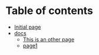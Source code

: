 # Table of contents

* [Initial page](README.md)
* [docs](docs/README.md)
  * [This is an other page](docs/page2.md)
  * [page1](docs/page1.md)

